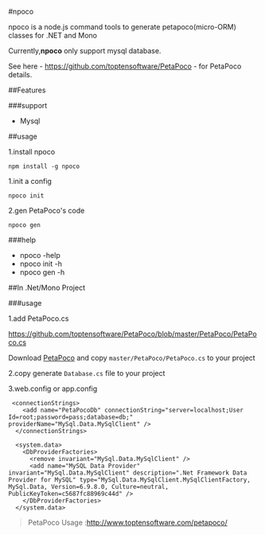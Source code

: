 
#npoco

npoco is a node.js command tools to generate petapoco(micro-ORM) classes for .NET and Mono


Currently,**npoco** only support mysql database.


See here - https://github.com/toptensoftware/PetaPoco - for PetaPoco details.


##Features


###support 

- Mysql 


##usage

1.install  npoco
	
	npm install -g npoco

1.init a config 

	npoco init


2.gen PetaPoco's code

	npoco gen
	

###help



   - npoco -help
   - npoco init -h
   - npoco gen -h
  
  
##In .Net/Mono Project


###usage

1.add PetaPoco.cs

https://github.com/toptensoftware/PetaPoco/blob/master/PetaPoco/PetaPoco.cs
 
Download [PetaPoco](https://github.com/toptensoftware/PetaPoco) and copy `master/PetaPoco/PetaPoco.cs` to your project


2.copy generate `Database.cs` file to your project



3.web.config or app.config 

```
 <connectionStrings>
    <add name="PetaPocoDb" connectionString="server=localhost;User Id=root;password=pass;database=db;" providerName="MySql.Data.MySqlClient" />
  </connectionStrings>
  
  <system.data>
    <DbProviderFactories>
      <remove invariant="MySql.Data.MySqlClient" />
      <add name="MySQL Data Provider" invariant="MySql.Data.MySqlClient" description=".Net Framework Data Provider for MySQL" type="MySql.Data.MySqlClient.MySqlClientFactory, MySql.Data, Version=6.9.8.0, Culture=neutral, PublicKeyToken=c5687fc88969c44d" />
    </DbProviderFactories>
  </system.data>
```



> PetaPoco Usage :http://www.toptensoftware.com/petapoco/

  
   
   
 
